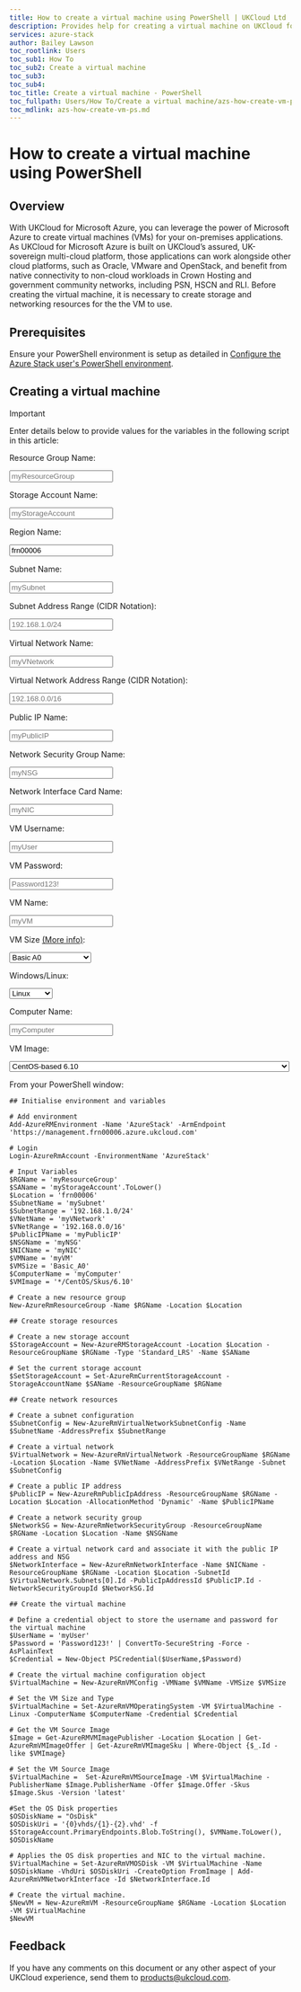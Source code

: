 ```yaml
---
title: How to create a virtual machine using PowerShell | UKCloud Ltd
description: Provides help for creating a virtual machine on UKCloud for Microsoft Azure using PowerShell
services: azure-stack
author: Bailey Lawson
toc_rootlink: Users
toc_sub1: How To
toc_sub2: Create a virtual machine
toc_sub3:
toc_sub4:
toc_title: Create a virtual machine - PowerShell
toc_fullpath: Users/How To/Create a virtual machine/azs-how-create-vm-ps.md
toc_mdlink: azs-how-create-vm-ps.md
---
```


# How to create a virtual machine using PowerShell

## Overview

With UKCloud for Microsoft Azure, you can leverage the power of Microsoft Azure to create virtual machines (VMs) for your on-premises applications. 
As UKCloud for Microsoft Azure is built on UKCloud’s assured, UK-sovereign multi-cloud platform, those applications can work alongside other cloud platforms, such as Oracle,
VMware and OpenStack, and benefit from native connectivity to non-cloud workloads in Crown Hosting and government community networks, including PSN, HSCN and RLI.
Before creating the virtual machine, it is necessary to create storage and networking resources for the the VM to use.

## Prerequisites

Ensure your PowerShell environment is setup as detailed in [Configure the Azure Stack user's PowerShell environment](azs-how-configure-powershell-users.md).

## Creating a virtual machine

> [!IMPORTANT]
> Enter details below to provide values for the variables in the following script in this article:
>
> Resource Group Name: <form oninput="result.value=resourcegroup.value" id="resourcegroup" style="display: inline;" >
> <input  type="text" id="resourcegroup" name="resourcegroup" style="display: inline;" placeholder="myResourceGroup"/></form>
>
> Storage Account Name: <form oninput="result.value=saname.value;result2.value=saname.value;result3.value=saname.value" id="saname" style="display: inline;">
> <input  type="text" id="saname" name="saname" style="display: inline;" placeholder="myStorageAccount"/></form>
>
> Region Name: <form oninput="result.value=region.value" id="region" style="display: inline;" >
> <input  type="text" id="region" name="region" style="display: inline;" placeholder="frn00006" value="frn00006"/></form>
>
> Subnet Name: <form oninput="result.value=subnetname.value" id="subnetname" style="display: inline;" >
> <input  type="text" id="subnetname" name="subnetname" style="display: inline;" placeholder="mySubnet"/></form>
>
> Subnet Address Range (CIDR Notation): <form oninput="result.value=subaddrrange.value" id="subaddrrange" style="display: inline;">
> <input  type="text" id="subaddrrange" name="subaddrrange" style="display: inline;" placeholder="192.168.1.0/24"/></form>
> 
> Virtual Network Name: <form oninput="result.value=vnetname.value" id="vnetname" style="display: inline;" >
> <input  type="text" id="vnetname" name="vnetname" style="display: inline;" placeholder="myVNetwork"/></form>
> 
> Virtual Network Address Range (CIDR Notation): <form oninput="result.value=vnetaddrrange.value" id="vnetaddrrange" style="display: inline;">
> <input  type="text" id="vnetaddrrange" name="vnetaddrrange" style="display: inline;" placeholder="192.168.0.0/16"/></form>
> 
> Public IP Name: <form oninput="result.value=publicipname.value" id="publicipname" style="display: inline;" >
> <input  type="text" id="publicipname" name="publicipname" style="display: inline;" placeholder="myPublicIP"/></form>
> 
> Network Security Group Name: <form oninput="result.value=nsgname.value" id="nsgname" style="display: inline;" >
> <input  type="text" id="nsgname" name="nsgname" style="display: inline;" placeholder="myNSG"/></form>
> 
> Network Interface Card Name: <form oninput="result.value=nicname.value" id="nicname" style="display: inline;" >
> <input  type="text" id="nicname" name="nicname" style="display: inline;" placeholder="myNIC"/></form>
>
> VM Username: <form oninput="result.value=vmusername.value" id="vmusername" style="display: inline;" >
> <input  type="text" id="vmusername" name="vmusername" style="display: inline;" placeholder="myUser"/></form>
>
> VM Password: <form oninput="result.value=vmpassword.value" id="vmpassword" style="display: inline;">
> <input  type="text" id="vmpassword" name="vmpassword" style="display: inline;" placeholder="Password123!"/></form>
> 
> VM Name: <form oninput="result.value=vmname.value;result2.value=vmname.value" id="vmname" style="display: inline;" >
> <input  type="text" id="vmname" name="vmname" style="display: inline;" placeholder="myVM"/></form>
> 
> VM Size [(More info)](https://docs.microsoft.com/en-us/azure/azure-stack/user/azure-stack-vm-sizes): <form onchange="result.value=vmsize.value" id="vmsize" style="display: inline;" >
> <select name="vmsize" id="vmsize" style="display: inline;">
>   <optgroup label="Basic A">
>   <option value="Basic_A0">Basic A0</option>
>   <option value="Basic_A1">Basic A1</option>
>   <option value="Basic_A2">Basic A2</option>
>   <option value="Basic_A3">Basic A3</option>
>   <option value="Basic_A4">Basic A4</option>
>   </optgroup>
>   <optgroup label="Standard A">
>   <option value="Standard_A0">Standard A0</option>
>   <option value="Standard_A1">Standard A1</option>
>   <option value="Standard_A2">Standard A2</option>
>   <option value="Standard_A3">Standard A3</option>
>   <option value="Standard_A4">Standard A4</option>
>   <option value="Standard_A5">Standard A5</option>
>   <option value="Standard_A6">Standard A6</option>
>   <option value="Standard_A7">Standard A7</option>
>   </optgroup>
>   <optgroup label="Av2-Series">
>   <option value="Standard_A1_v2">Standard A1 v2</option>
>   <option value="Standard_A2_v2">Standard A2 v2</option>
>   <option value="Standard_A4_v2">Standard A4 v2</option>
>   <option value="Standard_A8_v2">Standard A8 v2</option>
>   <option value="Standard_A2m_v2">Standard A2m v2</option>
>   <option value="Standard_A4m_v2">Standard A4m v2</option>
>   <option value="Standard_A8m_v2">Standard A8m v2</option>
>   </optgroup>
>   <optgroup label="D-Series">
>   <option value="Standard_D1">Standard D1</option>
>   <option value="Standard_D2">Standard D2</option>
>   <option value="Standard_D3">Standard D3</option>
>   <option value="Standard_D4">Standard D4</option>
>   <option value="Standard_D11">Standard D11</option>
>   <option value="Standard_D12">Standard D12</option>
>   <option value="Standard_D13">Standard D13</option>
>   <option value="Standard_D14">Standard D14</option>
>   </optgroup>
>   <optgroup label="Dv2-Series">
>   <option value="Standard_D1_v2">Standard D1 v2</option>
>   <option value="Standard_D2_v2">Standard D2 v2</option>
>   <option value="Standard_D3_v2">Standard D3 v2</option>
>   <option value="Standard_D4_v2">Standard D4 v2</option>
>   <option value="Standard_D5_v2">Standard D5 v2</option>
>   <option value="Standard_D11_v2">Standard D11 v2</option>
>   <option value="Standard_D12_v2">Standard D12 v2</option>
>   <option value="Standard_D13_v2">Standard D13 v2</option>
>   <option value="Standard_D14_v2">Standard D14 v2</option>
>   </optgroup>
>   <optgroup label="DS-Series">
>   <option value="Standard_DS1">Standard DS1</option>
>   <option value="Standard_DS2">Standard DS2</option>
>   <option value="Standard_DS3">Standard DS3</option>
>   <option value="Standard_DS4">Standard DS4</option>
>   <option value="Standard_DS11">Standard DS11</option>
>   <option value="Standard_DS12">Standard DS12</option>
>   <option value="Standard_DS13">Standard DS13</option>
>   <option value="Standard_DS14">Standard DS14</option>
>   </optgroup>
>   <optgroup label="DSv2-Series">
>   <option value="Standard_DS1_v2">Standard DS1 v2</option>
>   <option value="Standard_DS2_v2">Standard DS2 v2</option>
>   <option value="Standard_DS3_v2">Standard DS3 v2</option>
>   <option value="Standard_DS4_v2">Standard DS4 v2</option>
>   <option value="Standard_DS5_v2">Standard DS5 v2</option>
>   <option value="Standard_DS11_v2">Standard DS11 v2</option>
>   <option value="Standard_DS12_v2">Standard DS12 v2</option>
>   <option value="Standard_DS13_v2">Standard DS13 v2</option>
>   <option value="Standard_DS14_v2">Standard DS14 v2</option>
>   </optgroup>
>   <optgroup label="F-Series">
>   <option value="Standard_F1">Standard F1</option>
>   <option value="Standard_F2">Standard F2</option>
>   <option value="Standard_F4">Standard F4</option>
>   <option value="Standard_F8">Standard F8</option>
>   <option value="Standard_F16">Standard F16</option>
>   </optgroup>
>   <optgroup label="Fs-Series">
>   <option value="Standard_F1s">Standard F1s</option>
>   <option value="Standard_F2s">Standard F2s</option>
>   <option value="Standard_F4s">Standard F4s</option>
>   <option value="Standard_F8s">Standard F8s</option>
>   <option value="Standard_F16s">Standard F16s</option>
>   </optgroup>
>   <optgroup label="Fsv2-Series">
>   <option value="Standard_F2s_v2">Standard F2s v2</option>
>   <option value="Standard_F4s_v2">Standard F4s v2</option>
>   <option value="Standard_F8s_v2">Standard F8s v2</option>
>   <option value="Standard_F16s_v2">Standard F16s v2</option>
>   <option value="Standard_F32s_v2">Standard F32s v2</option>
>   <option value="Standard_F64s_v2">Standard F64s v2</option>
>   </optgroup>
> </select></form>
>
> Windows/Linux: <form onchange="result.value=vmtype.value" id="vmtype" style="display: inline;">
> <select name="vmtype" id="vmtype" style="display: inline;">
>   <option value="-Linux">Linux</option>
>   <option value="-Windows">Windows</option>
> </select></form>
> 
> Computer Name: <form oninput="result.value=compname.value" id="compname" style="display: inline;" >
> <input  type="text" id="compname" name="compname" style="display: inline;" placeholder="myComputer"/></form>
> 
> VM Image: <form onchange="result.value=vmimage.value" id="vmimage" style="display: inline;" >
> <select name="vmimage" id="vmimage" style="display: inline;">
>   <option value="/CentOS/Skus/6.10">CentOS-based 6.10</option>
>   <option value="/CentOS/Skus/6.9">CentOS-based 6.9</option>
>   <option value="/CentOS/Skus/7.3">CentOS-based 7.3</option>
>   <option value="/CentOS/Skus/7.5">CentOS-based 7.5</option>
>   <option value="/UbuntuServer/Skus/14.04.5-LTS">Ubuntu Server 14.04 LTS</option>
>   <option value="/UbuntuServer/Skus/16.04-LTS">Ubuntu Server 16.04 LTS</option>
>   <option value="/UbuntuServer/Skus/18.04-LTS">Ubuntu Server 18.04 LTS</option>
>   <option value="/WindowsServerSemiAnnual/Skus/Datacenter-Core-1709-with-Containers-smalldisk">Windows Server, version 1709 with Containers - Pay as you use</option>
>   <option value="/SQL2016SP1-WS2016/Skus/SQLDEV">Free License: SQL Server 2016 SP1 Developer on Windows Server 2016</option>
>   <option value="/SQL2016SP2-WS2016/Skus/SQLDEV">Free License: SQL Server 2016 SP2 Developer on Windows Server 2016</option>
>   <option value="/SQL2016SP2-WS2016/Skus/Express">Free License: SQL Server 2016 SP2 Express on Windows Server 2016</option>
>   <option value="/SQL2017-SLES12SP2/Skus/SQLDEV">Free SQL Server License: SQL Server 2017 Developer on SLES 12 SP2</option>
>   <option value="/SQL2017-WS2016/Skus/SQLDEV">Free SQL Server License: SQL Server 2017 Developer on Windows Server 2016</option>
>   <option value="/SQL2017-SLES12SP2/Skus/Express">Free SQL Server License: SQL Server 2017 Express on SLES 12 SP2</option>
>   <option value="/SQL2017-WS2016/Skus/Express">Free SQL Server License: SQL Server 2017 Express on Windows Server 2016</option>
>   <option value="/SQL2016SP1-WS2016/Skus/Enterprise">SQL Server 2016 SP1 Enterprise on Windows Server 2016</option>
>   <option value="/SQL2016SP1-WS2016/Skus/Standard">SQL Server 2016 SP1 Standard on Windows Server 2016</option>
>   <option value="/SQL2016SP2-WS2016/Skus/Enterprise">SQL Server 2016 SP2 Enterprise on Windows Server 2016</option>
>   <option value="/SQL2016SP2-WS2016/Skus/Standard">SQL Server 2016 SP2 Standard on Windows Server 2016</option>
>   <option value="/SQL2017-SLES12SP2/Skus/Enterprise">SQL Server 2017 Enterprise on SLES 12 SP2</option>
>   <option value="/SQL2017-WS2016/Skus/Enterprise">SQL Server 2017 Enterprise Windows Server 2016</option>
>   <option value="/SQL2017-SLES12SP2/Skus/Standard">SQL Server 2017 Standard on SLES 12 SP2</option>
>   <option value="/SQL2017-WS2016/Skus/Standard">SQL Server 2017 Standard on Windows Server 2016</option>
>   <option value="/WindowsServer/Skus/2012-Datacenter">Windows Server 2012 Datacenter - Pay as you use</option>
>   <option value="/WindowsServer/Skus/2016-Datacenter">Windows Server 2016 Datacenter - Pay-as-you-use</option>
>   <option value="/WindowsServer/Skus/2016-Datacenter-Server-Core">Windows Server 2016 Datacenter - Server Core - Pay as you use</option>
>   <option value="/WindowsServer/Skus/2016-Datacenter-with-Containers">Windows Server 2016 Datacenter - with Containers - Pay as you use</option>
> </select></form>

From your PowerShell window:

<pre><code class="language-PowerShell">## Initialise environment and variables

# Add environment
Add-AzureRMEnvironment -Name 'AzureStack' -ArmEndpoint 'https://management.frn00006.azure.ukcloud.com'

# Login
Login-AzureRmAccount -EnvironmentName 'AzureStack'

# Input Variables
$RGName = '<output form="resourcegroup" name="result" style="display: inline;">myResourceGroup</output>'
$SAName = '<output form="saname" name="result" style="display: inline;">myStorageAccount</output>'.ToLower()
$Location = '<output form="region" name="result" style="display: inline;">frn00006</output>'
$SubnetName = '<output form="subnetname" name="result" style="display: inline;">mySubnet</output>'
$SubnetRange = '<output form="subaddrrange" name="result" style="display: inline;">192.168.1.0/24</output>'
$VNetName = '<output form="vnetname" name="result" style="display: inline;">myVNetwork</output>'
$VNetRange = '<output form="vnetaddrrange" name="result" style="display: inline;">192.168.0.0/16</output>'
$PublicIPName = '<output form="publicipname" name="result" style="display: inline;">myPublicIP</output>'
$NSGName = '<output form="nsgname" name="result" style="display: inline;">myNSG</output>'
$NICName = '<output form="nicname" name="result" style="display: inline;">myNIC</output>'
$VMName = '<output form="vmname" name="result" style="display: inline;">myVM</output>'
$VMSize = '<output form="vmsize" name="result" style="display: inline;">Basic_A0</output>'
$ComputerName = '<output form="compname" name="result" style="display: inline;">myComputer</output>'
$VMImage = '*<output form="vmimage" name="result" style="display: inline;">/CentOS/Skus/6.10</output>'

# Create a new resource group
New-AzureRmResourceGroup -Name $RGName -Location $Location

## Create storage resources

# Create a new storage account
$StorageAccount = New-AzureRMStorageAccount -Location $Location -ResourceGroupName $RGName -Type 'Standard_LRS' -Name $SAName

# Set the current storage account
$SetStorageAccount = Set-AzureRmCurrentStorageAccount -StorageAccountName $SAName -ResourceGroupName $RGName

## Create network resources

# Create a subnet configuration
$SubnetConfig = New-AzureRmVirtualNetworkSubnetConfig -Name $SubnetName -AddressPrefix $SubnetRange

# Create a virtual network
$VirtualNetwork = New-AzureRmVirtualNetwork -ResourceGroupName $RGName -Location $Location -Name $VNetName -AddressPrefix $VNetRange -Subnet $SubnetConfig

# Create a public IP address
$PublicIP = New-AzureRmPublicIpAddress -ResourceGroupName $RGName -Location $Location -AllocationMethod 'Dynamic' -Name $PublicIPName

# Create a network security group
$NetworkSG = New-AzureRmNetworkSecurityGroup -ResourceGroupName $RGName -Location $Location -Name $NSGName

# Create a virtual network card and associate it with the public IP address and NSG
$NetworkInterface = New-AzureRmNetworkInterface -Name $NICName -ResourceGroupName $RGName -Location $Location -SubnetId $VirtualNetwork.Subnets[0].Id -PublicIpAddressId $PublicIP.Id -NetworkSecurityGroupId $NetworkSG.Id

## Create the virtual machine

# Define a credential object to store the username and password for the virtual machine
$UserName = '<output form="vmusername" name="result" style="display: inline;">myUser</output>'
$Password = '<output form="vmpassword" name="result" style="display: inline;">Password123!</output>' | ConvertTo-SecureString -Force -AsPlainText
$Credential = New-Object PSCredential($UserName,$Password)

# Create the virtual machine configuration object
$VirtualMachine = New-AzureRmVMConfig -VMName $VMName -VMSize $VMSize

# Set the VM Size and Type
$VirtualMachine = Set-AzureRmVMOperatingSystem -VM $VirtualMachine <output form="vmtype" name="result" style="display: inline;">-Linux</output> -ComputerName $ComputerName -Credential $Credential

# Get the VM Source Image
$Image = Get-AzureRMVMImagePublisher -Location $Location | Get-AzureRmVMImageOffer | Get-AzureRmVMImageSku | Where-Object {$_.Id -like $VMImage}

# Set the VM Source Image
$VirtualMachine =  Set-AzureRmVMSourceImage -VM $VirtualMachine -PublisherName $Image.PublisherName -Offer $Image.Offer -Skus $Image.Skus -Version 'latest'

#Set the OS Disk properties
$OSDiskName = "OsDisk"
$OSDiskUri = '{0}vhds/{1}-{2}.vhd' -f $StorageAccount.PrimaryEndpoints.Blob.ToString(), $VMName.ToLower(), $OSDiskName

# Applies the OS disk properties and NIC to the virtual machine.
$VirtualMachine = Set-AzureRmVMOSDisk -VM $VirtualMachine -Name $OSDiskName -VhdUri $OSDiskUri -CreateOption FromImage | Add-AzureRmVMNetworkInterface -Id $NetworkInterface.Id

# Create the virtual machine.
$NewVM = New-AzureRmVM -ResourceGroupName $RGName -Location $Location -VM $VirtualMachine
$NewVM
</code></pre>

## Feedback

If you have any comments on this document or any other aspect of your UKCloud experience, send them to <products@ukcloud.com>.

